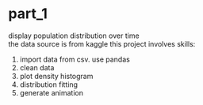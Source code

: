 # part_1
display population distribution over time  
the data source is from kaggle
this project involves skills:
1. import data from csv. use pandas
2. clean data
3. plot density histogram
4. distribution fitting
5. generate animation 
